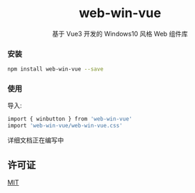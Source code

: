 <h1 align="center">web-win-vue</h1>

<p align="center">
  基于 Vue3 开发的 Windows10 风格 Web 组件库
</p>


### 安装

```sh
npm install web-win-vue --save
```

### 使用

导入:

```sh
import { winbutton } from 'web-win-vue'
import 'web-win-vue/web-win-vue.css'
```

详细文档正在编写中  
<!-- 请参阅 [文档](https://ycnjvm44jtxm.feishu.cn/wiki/YmMCwDGo5iNeS3kTCEdchPaXnCe) 。 -->

## 许可证

[MIT](https://github.com/HHCL233/web-win-vue/blob/main/LICENSE)